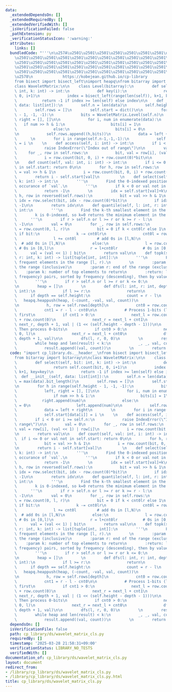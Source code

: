 ```yaml
---
data:
  _extendedDependsOn: []
  _extendedRequiredBy: []
  _extendedVerifiedWith: []
  _isVerificationFailed: false
  _pathExtension: py
  _verificationStatusIcon: ':warning:'
  attributes:
    links: []
  bundledCode: "'''\n\u257A\u2501\u2501\u2501\u2501\u2501\u2501\u2501\u2501\u2501\u2501\
    \u2501\u2501\u2501\u2501\u2501\u2501\u2501\u2501\u2501\u2501\u2501\u2501\u2501\
    \u2501\u2501\u2501\u2501\u2501\u2501\u2501\u2501\u2501\u2501\u2501\u2501\u2501\
    \u2501\u2501\u2501\u2501\u2501\u2501\u2501\u2501\u2501\u2501\u2501\u2501\u2501\
    \u2501\u2501\u2501\u2501\u2501\u2501\u2501\u2501\u2501\u2501\u2501\u2501\u2501\
    \u2578\n             https://kobejean.github.io/cp-library               \n'''\n\
    from bisect import bisect_left\nimport heapq\nfrom bitarray import bitarray\n\n\
    class WaveletMatrix:\n\n    class Level(bitarray):\n        def select(self, bit:\
    \ int, k: int) -> int:\n            def key(i):\n                return self.count(bit,\
    \ 0, i+1)\n            index = bisect_left(range(len(self)), k+1, key=key)\n \
    \           return -1 if index >= len(self) else index\n\n    def __init__(self,\
    \ data: list[int]):\n        self.n = len(data)\n        self.height = max(data).bit_length()\n\
    \        self.rows = []\n        self.start = dict()\n\n        for h in range(self.height\
    \ - 1, -1, -1):\n            bits = WaveletMatrix.Level(self.n)\n            left,\
    \ right = [], []\n\n            for i, num in enumerate(data):\n             \
    \   if num >> h & 1:\n                    bits[i] = 1\n                    right.append(num)\n\
    \                else:\n                    bits[i] = 0\n                    left.append(num)\n\
    \n            self.rows.append((h,bits))\n            data = left + right\n  \
    \      \n        for i in range(self.n-1,-1,-1):\n            self.start[data[i]]\
    \ = i \n    \n    def access(self, i: int) -> int:\n        if i < 0 or i >= self.n:\n\
    \            raise IndexError(\"Index out of range\")\n\n        val = 0\n   \
    \     for _, row in self.rows:\n            bit, val = row[i], (val << 1) | row[i]\n\
    \            i = row.count(bit, 0, i) + row.count(0)*bit\n\n        return val\n\
    \n    def count(self, val: int, i: int) -> int:\n        if i <= 0 or val not\
    \ in self.start: return 0\n\n        for h, row in self.rows:\n            bit\
    \ = val >> h & 1\n            i = row.count(bit, 0, i) + row.count(0)*bit\n\n\
    \        return i - self.start[val]\n         \n    def select(self, val: int,\
    \ k: int) -> int:\n        '''\n        Find the 0-indexed position of the `k+1`-th\
    \ occurance of `val`.\n        '''\n        if k < 0 or val not in self.start:\n\
    \            return -1\n        \n        idx = self.start[val]+k\n        for\
    \ h, row in reversed(self.rows):\n            bit = val >> h & 1\n           \
    \ idx = row.select(bit, idx - row.count(0)*bit)\n            if idx == -1: return\
    \ -1\n\n        return idx\n\n    def quantile(self, l: int, r: int, k: int) ->\
    \ int:\n        '''\n        Find the k-th smallest element in the range [l, r).\n\
    \        k is 0-indexed, so k=0 returns the minimum element in the range.\n  \
    \      '''\n        if r > self.n or l >= r or k >= r - l:\n            return\
    \ -1\n\n        val = 0\n        for _, row in self.rows:\n            cnt0lr\
    \ = row.count(0, l, r)\n            bit = 0 if k < cnt0lr else 1\n           \
    \ if bit:\n                k -= cnt0lr\n                cnt0l = row.count(0, l)\n\
    \                l += cnt0l         # add 0s in [l,N)\n                r += cnt0l+cnt0lr\
    \  # add 0s in [l,N)\n            else:\n                l = row.count(0, 0, l)\
    \ # 0s in [0,l)\n                r = l+cnt0lr           # 0s in [0,r)\n      \
    \      val = (val << 1) | bit\n        return val\n\n    def topk(self, l: int,\
    \ r: int, k: int) -> list[tuple[int, int]]:\n        '''\n        Find the k most\
    \ frequent elements in the range [l, r).\n        \n        :param l: start of\
    \ the range (inclusive)\n        :param r: end of the range (exclusive)\n    \
    \    :param k: number of top elements to return\n        :return: list of (value,\
    \ frequency) pairs, sorted by frequency (descending), then by value (descending)\n\
    \        '''\n        if r > self.n or l >= r or k <= 0:\n            return []\n\
    \n        heap = []\n        \n        def dfs(l: int, r: int, depth: int, val:\
    \ int):\n            if l >= r:\n                return\n            \n      \
    \      if depth == self.height:\n                count = r - l\n             \
    \   heapq.heappush(heap, (-count, -val, val, count))\n                return\n\
    \n            h, row = self.rows[depth]\n            cnt0 = row.count(0, l, r)\n\
    \            cnt1 = r - l - cnt0\n\n            # Process 1-bits (larger values)\
    \ first\n            if cnt1 > 0:\n                next_l = row.count(0, 0, l)\
    \ + row.count(0)\n                next_r = next_l + cnt1\n                dfs(next_l,\
    \ next_r, depth + 1, val | (1 << (self.height - depth - 1)))\n\n            #\
    \ Then process 0-bits\n            if cnt0 > 0:\n                next_l = row.count(0,\
    \ 0, l)\n                next_r = next_l + cnt0\n                dfs(next_l, next_r,\
    \ depth + 1, val)\n\n        dfs(l, r, 0, 0)\n        \n        result = []\n\
    \        while heap and len(result) < k:\n            _, _, val, count = heapq.heappop(heap)\n\
    \            result.append((val, count))\n        \n        return result\n"
  code: "import cp_library.ds.__header__\nfrom bisect import bisect_left\nimport heapq\n\
    from bitarray import bitarray\n\nclass WaveletMatrix:\n\n    class Level(bitarray):\n\
    \        def select(self, bit: int, k: int) -> int:\n            def key(i):\n\
    \                return self.count(bit, 0, i+1)\n            index = bisect_left(range(len(self)),\
    \ k+1, key=key)\n            return -1 if index >= len(self) else index\n\n  \
    \  def __init__(self, data: list[int]):\n        self.n = len(data)\n        self.height\
    \ = max(data).bit_length()\n        self.rows = []\n        self.start = dict()\n\
    \n        for h in range(self.height - 1, -1, -1):\n            bits = WaveletMatrix.Level(self.n)\n\
    \            left, right = [], []\n\n            for i, num in enumerate(data):\n\
    \                if num >> h & 1:\n                    bits[i] = 1\n         \
    \           right.append(num)\n                else:\n                    bits[i]\
    \ = 0\n                    left.append(num)\n\n            self.rows.append((h,bits))\n\
    \            data = left + right\n        \n        for i in range(self.n-1,-1,-1):\n\
    \            self.start[data[i]] = i \n    \n    def access(self, i: int) -> int:\n\
    \        if i < 0 or i >= self.n:\n            raise IndexError(\"Index out of\
    \ range\")\n\n        val = 0\n        for _, row in self.rows:\n            bit,\
    \ val = row[i], (val << 1) | row[i]\n            i = row.count(bit, 0, i) + row.count(0)*bit\n\
    \n        return val\n\n    def count(self, val: int, i: int) -> int:\n      \
    \  if i <= 0 or val not in self.start: return 0\n\n        for h, row in self.rows:\n\
    \            bit = val >> h & 1\n            i = row.count(bit, 0, i) + row.count(0)*bit\n\
    \n        return i - self.start[val]\n         \n    def select(self, val: int,\
    \ k: int) -> int:\n        '''\n        Find the 0-indexed position of the `k+1`-th\
    \ occurance of `val`.\n        '''\n        if k < 0 or val not in self.start:\n\
    \            return -1\n        \n        idx = self.start[val]+k\n        for\
    \ h, row in reversed(self.rows):\n            bit = val >> h & 1\n           \
    \ idx = row.select(bit, idx - row.count(0)*bit)\n            if idx == -1: return\
    \ -1\n\n        return idx\n\n    def quantile(self, l: int, r: int, k: int) ->\
    \ int:\n        '''\n        Find the k-th smallest element in the range [l, r).\n\
    \        k is 0-indexed, so k=0 returns the minimum element in the range.\n  \
    \      '''\n        if r > self.n or l >= r or k >= r - l:\n            return\
    \ -1\n\n        val = 0\n        for _, row in self.rows:\n            cnt0lr\
    \ = row.count(0, l, r)\n            bit = 0 if k < cnt0lr else 1\n           \
    \ if bit:\n                k -= cnt0lr\n                cnt0l = row.count(0, l)\n\
    \                l += cnt0l         # add 0s in [l,N)\n                r += cnt0l+cnt0lr\
    \  # add 0s in [l,N)\n            else:\n                l = row.count(0, 0, l)\
    \ # 0s in [0,l)\n                r = l+cnt0lr           # 0s in [0,r)\n      \
    \      val = (val << 1) | bit\n        return val\n\n    def topk(self, l: int,\
    \ r: int, k: int) -> list[tuple[int, int]]:\n        '''\n        Find the k most\
    \ frequent elements in the range [l, r).\n        \n        :param l: start of\
    \ the range (inclusive)\n        :param r: end of the range (exclusive)\n    \
    \    :param k: number of top elements to return\n        :return: list of (value,\
    \ frequency) pairs, sorted by frequency (descending), then by value (descending)\n\
    \        '''\n        if r > self.n or l >= r or k <= 0:\n            return []\n\
    \n        heap = []\n        \n        def dfs(l: int, r: int, depth: int, val:\
    \ int):\n            if l >= r:\n                return\n            \n      \
    \      if depth == self.height:\n                count = r - l\n             \
    \   heapq.heappush(heap, (-count, -val, val, count))\n                return\n\
    \n            h, row = self.rows[depth]\n            cnt0 = row.count(0, l, r)\n\
    \            cnt1 = r - l - cnt0\n\n            # Process 1-bits (larger values)\
    \ first\n            if cnt1 > 0:\n                next_l = row.count(0, 0, l)\
    \ + row.count(0)\n                next_r = next_l + cnt1\n                dfs(next_l,\
    \ next_r, depth + 1, val | (1 << (self.height - depth - 1)))\n\n            #\
    \ Then process 0-bits\n            if cnt0 > 0:\n                next_l = row.count(0,\
    \ 0, l)\n                next_r = next_l + cnt0\n                dfs(next_l, next_r,\
    \ depth + 1, val)\n\n        dfs(l, r, 0, 0)\n        \n        result = []\n\
    \        while heap and len(result) < k:\n            _, _, val, count = heapq.heappop(heap)\n\
    \            result.append((val, count))\n        \n        return result\n"
  dependsOn: []
  isVerificationFile: false
  path: cp_library/ds/wavelet_matrix_cls.py
  requiredBy: []
  timestamp: '2025-03-28 21:58:31+09:00'
  verificationStatus: LIBRARY_NO_TESTS
  verifiedWith: []
documentation_of: cp_library/ds/wavelet_matrix_cls.py
layout: document
redirect_from:
- /library/cp_library/ds/wavelet_matrix_cls.py
- /library/cp_library/ds/wavelet_matrix_cls.py.html
title: cp_library/ds/wavelet_matrix_cls.py
---
```

